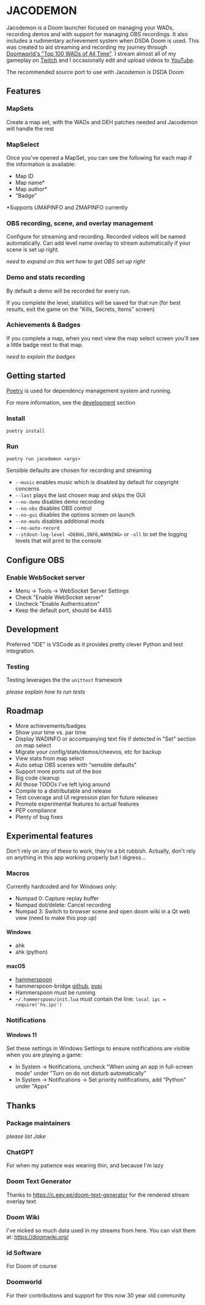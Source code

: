 # JACODEMON

Jacodemon is a Doom launcher focused on managing your WADs, recording demos and with support for managing OBS recordings. It also includes a rudimentary achievement system when DSDA Doom is used. This was created to aid streaming and recording my journey through [Doomworld's "Top 100 WADs of All Time"](https://doomwiki.org/wiki/Top_100_WADs_of_All_Time). I stream almost all of my gameplay on [Twitch](https://www.twitch.tv/madstanners) and I occasionally edit and upload videos to [YouTube](https://www.youtube.com/user/madstanners).

The recommended source port to use with Jacodemon is DSDA Doom

## Features

### MapSets

Create a map set, with the WADs and DEH patches needed and Jacodemon will handle the rest

### MapSelect

Once you've opened a MapSet, you can see the following for each map if the information is available:
- Map ID
- Map name*
- Map author*
- "Badge"

*Supports UMAPINFO and ZMAPINFO currently

### OBS recording, scene, and overlay management

Configure for streaming and recording. Recorded videos will be named automatically. Can add level name overlay to stream automatically if your scene is set up right.

_need to expand on this wrt how to get OBS set up right_

### Demo and stats recording

By default a demo will be recorded for every run. 

If you complete the level, statistics will be saved for that run (for best results, exit the game on the "Kills, Secrets, Items" screen)

### Achievements & Badges

If you complete a map, when you next view the map select screen you'll see a little badge next to that map.

_need to explain the badges_

## Getting started

[Poetry](https://python-poetry.org/) is used for dependency management system and running. 

For more information, see the [development](#development) section

### Install

```
poetry install
```

### Run

```
poetry run jacodemon <args>
```

Sensible defaults are chosen for recording and streaming

- `--music` enables music which is disabled by default for copyright concerns
- `--last` plays the last chosen map and skips the GUI
- `--no-demo` disables demo recording
- `--no-obs` disables OBS control
- `--no-gui` disables the options screen on launch
- `--no-mods` disables additional mods
- `--no-auto-record`
- `--stdout-log-level <DEBUG,INFO,WARNING>` or `-sll` to set the logging levels that will print to the console

## Configure OBS

### Enable WebSocket server

- Menu -> Tools -> WebSocket Server Settings
- Check "Enable WebSocket server"
- Uncheck "Enable Authentication"
- Keep the default port, should be 4455

## Development

Preferred "IDE" is VSCode as it provides pretty clever Python and test integration.

### Testing

Testing leverages the the `unittest` framework

_please explain how to run tests_

## Roadmap

- More achievements/badges
- Show your time vs. par time
- Display WADINFO or accompanying text file if detected in "Set" section on map select
- Migrate your config/stats/demos/cheevos, etc for backup
- View stats from map select
- Auto setup OBS scenes with "sensible defaults"
- Support more ports out of the box
- Big code cleanup
- All those TODOs I've left lying around
- Compile to a distributable and release
- Test coverage and UI regression plan for future releases
- Promote experimental features to actual features
- PEP compliance
- Plenty of bug fixes

## Experimental features

Don't rely on any of these to work, they're a bit rubbish. Actually, don't rely on anything in this app working properly but I digress...

### Macros

Currently hardcoded and for Windows only:
- Numpad 0: Capture replay buffer
- Numpad dot/delete: Cancel recording
- Numpad 3: Switch to browser scene and open doom wiki in a Qt web view (need to make this pop up)

#### Windows
- ahk
- ahk (python)

#### macOS
- [hammerspoon](http://www.hammerspoon.org/go/)
- hammerspoon-bridge [github](https://github.com/AaronC81/hammerspoon_bridge), [pypi](https://pypi.org/project/hammerspoon-bridge/)
- Hammerspoon must be running
- `~/.hammerspoon/init.lua` must contain the line: `local ipc = require('hs.ipc')`

### Notifications

#### Windows 11
Set these settings in Windows Settings to ensure notifications are visible when you are playing a game:
- In System -> Notifications, uncheck "When using an app in full-screen mode" under "Turn on do not disturb automatically"
- In System -> Notifications -> Set priority notifications, add "Python" under "Apps"

## Thanks

### Package maintainers
_please list Jake_

### ChatGPT
For when my patience was wearing thin, and because I'm lazy

### Doom Text Generator
Thanks to https://c.eev.ee/doom-text-generator for the rendered stream overlay text

### Doom Wiki
I've nicked so much data used in my streams from here. You can visit them at: https://doomwiki.org/

### id Software
For Doom of course

### Doomworld
For their contributions and support for this now 30 year old community